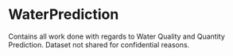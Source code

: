 # WaterPrediction

Contains all work done with regards to Water Quality and Quantity Prediction. Dataset not shared for confidential reasons.
